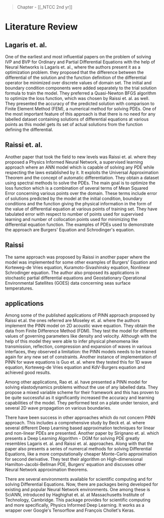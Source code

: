 >Chapter - [[_NTCC 2nd yr]]

# Literature Review

## Lagaris et. al.
One of the earliest and most influential papers on the problem of solving IVP and BVP for Ordinary and Partial Differential Equations with the help of Neural Networks is Lagaris et. al., where the authors present it as a optimization problem. they proposed that the difference between the differential of the solution and the function definition of the differential operator be minimized over discrete values of domain set. The initial and boundary condition components were added separately to the trial solution formula to train the model. They preferred a Quasi-Newton BFGS algorithm to optimize the loss function, which was chosen by Raissi et. al. as well. They presented the accuracy of the predicted solution with comparison to Finite Element Method (FEM), a numerical method for solving PDEs. One of the most important feature of this approach is that there is no need for any labelled dataset containing solutions of differential equations at various points as this model gets its set of actual solutions from the function defining the differential.

## Raissi et. al.
Another paper that took the field to new levels was Raissi et. al. where they proposed a Physics Informed Neural Network, a supervised learning approach where an ANN model which is capable of solving any PDE while respecting the laws established by it. It exploits the Universal Approximation Theorem and the concept of automatic differentiation. They obtain a dataset using spectral methods to solve the PDEs. The main goal is to optimize the loss function which is a combination of several terms of Mean Squared Error concerning various points over the domain. These terms include error of solutions predicted by the model at the initial condition, boundary conditions and the function giving the physical information in the form of the value of differential equation at various points of training set. They have tabulated error with respect to number of points used for supervised learning and number of collocation points used for minimizing the differential equation function. The examples of PDEs used to demonstrate the approach are Burgers' Equation and Schrodinger's equation.

## Raissi
The same approach was proposed by Raissi in another paper where the model was implemented for some other examples of Burgers' Equation and Korteweg-de Vries equation, Kuramoto-Sivashinsky equation, Nonlinear Schrodinger equation. The author also proposed its applications in stochastic partial differential equations and Geostationary Operational Environmental Satellites (GOES) data concerning seas surface temperatures.

## applications
Among some of the published applications of PINN approach proposed by Raissi et.al. the ones referred are Moseley et. al. where the authors implement the PINN model on 2D acoustic wave equation. They obtain the data from Finite Difference Method (FDM). They test the model for different values of governing parameters like density and velocity. Although with the help of this model they were able to infer physical phenomena like transmission, reflection, compression and expansion of waves in various interfaces, they observed a limitation: the PINN models needs to be trained again for any new set of constraints. Another instance of implementation of PINN for wave equations is Guo et. al. where they tested this for 1D wave equation, Korteweg-de Vries equation and KdV-Burgers equation and achieved good results. 

Among other applications, Rao et. al. have presented a PINN model for solving elastodynamics problems without the use of any labelled data. They propose a mixed variable scheme for their framework and this has proven to be quite successful as it significantly increased the accuracy and learning capabilities of the model. They performed test on a plate under tension, and several 2D wave propagation on various boundaries.

There have been success in other approaches which do not concern PINN approach. This includes a comprehensive study by Beck et. al. where several different Deep Learning based approximation techniques for linear and non-linear PDEs are presented. Another paper by Sirignano et. al. which presents a Deep Learning Algorithm - DGM for solving PDE greatly resembles Lagaris et. al. and Raissi et. al. approaches. Along with that the paper also presents a series of numercal methods for solving Differential Equations, like a more computationally cheaper Monte-Carlo approximation for second derivative. They test their algorithm on High-dimensional Hamilton-Jacobi-Bellman PDE, Burgers’ equation and discusses other Neural Network approximation theorems. 

There are several environments available for scientific computing and for solving Differential Equations. Now, there are packages being developed for existing and popular Neural Network environments. One among these is SciANN, introduced by Haghighat et. al. at Massachusetts Institute of Technology, Cambridge. This package provides for scientific computing and more specifically, Physics Informed Deep Learning. It works as a wrapper over Google's Tensorflow and François Chollet's Keras.  